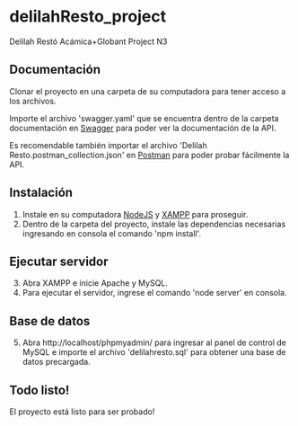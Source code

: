 # delilahResto_project
Delilah Restó Acámica+Globant Project N3

## Documentación
Clonar el proyecto en una carpeta de su computadora para tener acceso a los archivos.

Importe el archivo 'swagger.yaml' que se encuentra dentro de la carpeta documentación en [Swagger](https://editor.swagger.io) para poder ver la documentación de la API.

Es recomendable también importar el archivo 'Delilah Resto.postman_collection.json' en [Postman](https://www.postman.com/) para poder probar fácilmente la API.

## Instalación
1. Instale en su computadora [NodeJS](https://nodejs.org) y [XAMPP](https://www.apachefriends.org) para proseguir.
2. Dentro de la carpeta del proyecto, instale las dependencias necesarias ingresando en consola el comando 'npm install'.

## Ejecutar servidor
3. Abra XAMPP e inicie Apache y MySQL.
4. Para ejecutar el servidor, ingrese el comando 'node server' en consola.

## Base de datos
5. Abra http://localhost/phpmyadmin/ para ingresar al panel de control de MySQL e importe el archivo 'delilahresto.sql' para obtener una base de datos precargada.

## Todo listo!
El proyecto está listo para ser probado!